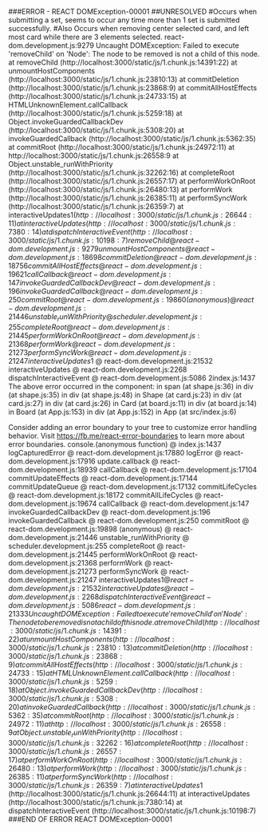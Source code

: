 ###ERROR - REACT DOMException-00001
##UNRESOLVED
#Occurs when submitting a set, seems to occur any time more than 1 set is submitted successfully.
#Also Occurs when removing center selected card, and left most card while there are 3 elements selected.
react-dom.development.js:9279 Uncaught DOMException: Failed to execute 'removeChild' on 'Node': The node to be removed is not a child of this node.
    at removeChild (http://localhost:3000/static/js/1.chunk.js:14391:22)
    at unmountHostComponents (http://localhost:3000/static/js/1.chunk.js:23810:13)
    at commitDeletion (http://localhost:3000/static/js/1.chunk.js:23868:9)
    at commitAllHostEffects (http://localhost:3000/static/js/1.chunk.js:24733:15)
    at HTMLUnknownElement.callCallback (http://localhost:3000/static/js/1.chunk.js:5259:18)
    at Object.invokeGuardedCallbackDev (http://localhost:3000/static/js/1.chunk.js:5308:20)
    at invokeGuardedCallback (http://localhost:3000/static/js/1.chunk.js:5362:35)
    at commitRoot (http://localhost:3000/static/js/1.chunk.js:24972:11)
    at http://localhost:3000/static/js/1.chunk.js:26558:9
    at Object.unstable_runWithPriority (http://localhost:3000/static/js/1.chunk.js:32262:16)
    at completeRoot (http://localhost:3000/static/js/1.chunk.js:26557:17)
    at performWorkOnRoot (http://localhost:3000/static/js/1.chunk.js:26480:13)
    at performWork (http://localhost:3000/static/js/1.chunk.js:26385:11)
    at performSyncWork (http://localhost:3000/static/js/1.chunk.js:26359:7)
    at interactiveUpdates$1 (http://localhost:3000/static/js/1.chunk.js:26644:11)
    at interactiveUpdates (http://localhost:3000/static/js/1.chunk.js:7380:14)
    at dispatchInteractiveEvent (http://localhost:3000/static/js/1.chunk.js:10198:7)
removeChild @ react-dom.development.js:9279
unmountHostComponents @ react-dom.development.js:18698
commitDeletion @ react-dom.development.js:18756
commitAllHostEffects @ react-dom.development.js:19621
callCallback @ react-dom.development.js:147
invokeGuardedCallbackDev @ react-dom.development.js:196
invokeGuardedCallback @ react-dom.development.js:250
commitRoot @ react-dom.development.js:19860
(anonymous) @ react-dom.development.js:21446
unstable_runWithPriority @ scheduler.development.js:255
completeRoot @ react-dom.development.js:21445
performWorkOnRoot @ react-dom.development.js:21368
performWork @ react-dom.development.js:21273
performSyncWork @ react-dom.development.js:21247
interactiveUpdates$1 @ react-dom.development.js:21532
interactiveUpdates @ react-dom.development.js:2268
dispatchInteractiveEvent @ react-dom.development.js:5086
2index.js:1437 The above error occurred in the <span> component:
    in span (at shape.js:36)
    in div (at shape.js:35)
    in div (at shape.js:48)
    in Shape (at card.js:23)
    in div (at card.js:27)
    in div (at card.js:26)
    in Card (at board.js:11)
    in div (at board.js:14)
    in Board (at App.js:153)
    in div (at App.js:152)
    in App (at src/index.js:6)

Consider adding an error boundary to your tree to customize error handling behavior.
Visit https://fb.me/react-error-boundaries to learn more about error boundaries.
console.(anonymous function) @ index.js:1437
logCapturedError @ react-dom.development.js:17880
logError @ react-dom.development.js:17916
update.callback @ react-dom.development.js:18939
callCallback @ react-dom.development.js:17104
commitUpdateEffects @ react-dom.development.js:17144
commitUpdateQueue @ react-dom.development.js:17132
commitLifeCycles @ react-dom.development.js:18172
commitAllLifeCycles @ react-dom.development.js:19674
callCallback @ react-dom.development.js:147
invokeGuardedCallbackDev @ react-dom.development.js:196
invokeGuardedCallback @ react-dom.development.js:250
commitRoot @ react-dom.development.js:19898
(anonymous) @ react-dom.development.js:21446
unstable_runWithPriority @ scheduler.development.js:255
completeRoot @ react-dom.development.js:21445
performWorkOnRoot @ react-dom.development.js:21368
performWork @ react-dom.development.js:21273
performSyncWork @ react-dom.development.js:21247
interactiveUpdates$1 @ react-dom.development.js:21532
interactiveUpdates @ react-dom.development.js:2268
dispatchInteractiveEvent @ react-dom.development.js:5086
react-dom.development.js:21333 Uncaught DOMException: Failed to execute 'removeChild' on 'Node': The node to be removed is not a child of this node.
    at removeChild (http://localhost:3000/static/js/1.chunk.js:14391:22)
    at unmountHostComponents (http://localhost:3000/static/js/1.chunk.js:23810:13)
    at commitDeletion (http://localhost:3000/static/js/1.chunk.js:23868:9)
    at commitAllHostEffects (http://localhost:3000/static/js/1.chunk.js:24733:15)
    at HTMLUnknownElement.callCallback (http://localhost:3000/static/js/1.chunk.js:5259:18)
    at Object.invokeGuardedCallbackDev (http://localhost:3000/static/js/1.chunk.js:5308:20)
    at invokeGuardedCallback (http://localhost:3000/static/js/1.chunk.js:5362:35)
    at commitRoot (http://localhost:3000/static/js/1.chunk.js:24972:11)
    at http://localhost:3000/static/js/1.chunk.js:26558:9
    at Object.unstable_runWithPriority (http://localhost:3000/static/js/1.chunk.js:32262:16)
    at completeRoot (http://localhost:3000/static/js/1.chunk.js:26557:17)
    at performWorkOnRoot (http://localhost:3000/static/js/1.chunk.js:26480:13)
    at performWork (http://localhost:3000/static/js/1.chunk.js:26385:11)
    at performSyncWork (http://localhost:3000/static/js/1.chunk.js:26359:7)
    at interactiveUpdates$1 (http://localhost:3000/static/js/1.chunk.js:26644:11)
    at interactiveUpdates (http://localhost:3000/static/js/1.chunk.js:7380:14)
    at dispatchInteractiveEvent (http://localhost:3000/static/js/1.chunk.js:10198:7)
###END OF ERROR REACT DOMException-00001